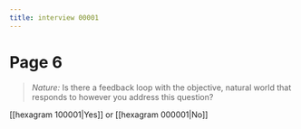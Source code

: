 ```yaml
---
title: interview 00001
---
```

# Page 6
> *Nature:* Is there a feedback loop with the objective, natural world that responds to however you address this question?

[[hexagram 100001|Yes]] or [[hexagram 000001|No]] 